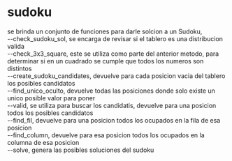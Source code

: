 # sudoku
se brinda un conjunto de funciones para darle solcion a un Sudoku,\
--check_sudoku_sol, se encarga de revisar si el tablero es una distribucion valida\
--check_3x3_square, este se utiliza como parte del anterior metodo, para determinar si en un cuadrado se cumple que todos los numeros son distintos\
--create_sudoku_candidates, devuelve para cada posicion vacia del tablero los posibles candidatos\
--find_unico_oculto, devuelve todas las posiciones donde solo existe un unico posible valor para poner\
--valid, se utiliza para buscar los candidatis, devuelve para una posicion todos los posibles candidatos\
--find_fil, devuelve para una posicion todos los ocupados en la fila de esa posicion\
--find_column, devuelve para esa posicion todos los ocupados en la columna de esa posicion\
--solve, genera las posibles soluciones del sudoku
